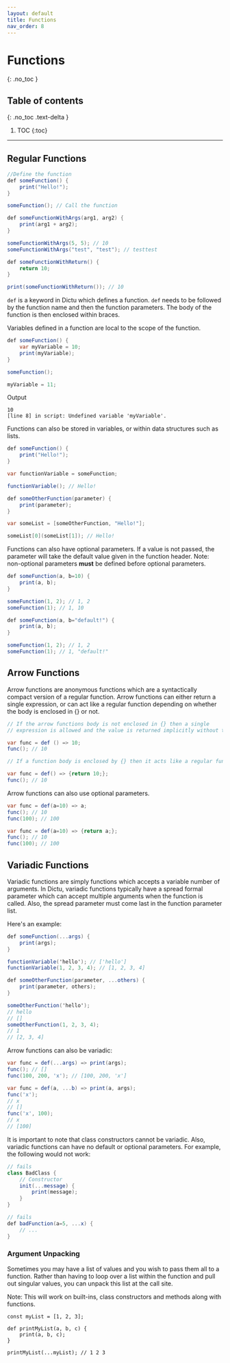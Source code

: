 ```yaml
---
layout: default
title: Functions
nav_order: 8
---
```


# Functions
{: .no_toc }

## Table of contents
{: .no_toc .text-delta }

1. TOC
{:toc}

---

## Regular Functions

```cs
//Define the function 
def someFunction() {
    print("Hello!");
}

someFunction(); // Call the function

def someFunctionWithArgs(arg1, arg2) {
    print(arg1 + arg2);
}

someFunctionWithArgs(5, 5); // 10
someFunctionWithArgs("test", "test"); // testtest

def someFunctionWithReturn() {
    return 10;
}

print(someFunctionWithReturn()); // 10
```

`def` is a keyword in Dictu which defines a function. `def` needs to be followed by the function name and then the function parameters. The body of the function is then enclosed within braces.

Variables defined in a function are local to the scope of the function.

```cs
def someFunction() {
    var myVariable = 10;
    print(myVariable);
}

someFunction();

myVariable = 11;
```
Output
```
10
[line 8] in script: Undefined variable 'myVariable'.
```

Functions can also be stored in variables, or within data structures such as lists.

```cs
def someFunction() {
    print("Hello!");
}

var functionVariable = someFunction;

functionVariable(); // Hello!

def someOtherFunction(parameter) {
    print(parameter);
}

var someList = [someOtherFunction, "Hello!"];

someList[0](someList[1]); // Hello!
```

Functions can also have optional parameters. If a value is not passed, the parameter will take the default value
given in the function header. Note: non-optional parameters **must** be defined before optional parameters.

```cs
def someFunction(a, b=10) {
    print(a, b);
}

someFunction(1, 2); // 1, 2
someFunction(1); // 1, 10

def someFunction(a, b="default!") {
    print(a, b);
}

someFunction(1, 2); // 1, 2
someFunction(1); // 1, "default!"
```

## Arrow Functions

Arrow functions are anonymous functions which are a syntactically compact version of a regular function.
Arrow functions can either return a single expression, or can act like a regular function depending
on whether the body is enclosed in {} or not.

```cs
// If the arrow functions body is not enclosed in {} then a single
// expression is allowed and the value is returned implicitly without the use of "return".

var func = def () => 10;
func(); // 10

// If a function body is enclosed by {} then it acts like a regular function.

var func = def() => {return 10;};
func(); // 10
```

Arrow functions can also use optional parameters.

```cs
var func = def(a=10) => a;
func(); // 10
func(100); // 100

var func = def(a=10) => {return a;};
func(); // 10
func(100); // 100
```

## Variadic Functions

Variadic functions are simply functions which accepts a variable number of arguments.
In Dictu, variadic functions typically have a spread formal parameter which can accept multiple arguments when the function is called.
Also, the spread parameter must come last in the function parameter list.

Here's an example:

```cs
def someFunction(...args) {
    print(args);
}

functionVariable('hello'); // ['hello']
functionVariable(1, 2, 3, 4); // [1, 2, 3, 4]

def someOtherFunction(parameter, ...others) {
    print(parameter, others);
}

someOtherFunction('hello'); 
// hello
// []
someOtherFunction(1, 2, 3, 4); 
// 1
// [2, 3, 4]
```

Arrow functions can also be variadic:

```cs
var func = def(...args) => print(args);
func(); // []
func(100, 200, 'x'); // [100, 200, 'x']

var func = def(a, ...b) => print(a, args);
func('x'); 
// x
// []
func('x', 100); 
// x
// [100]
```

It is important to note that class constructors cannot be variadic. Also, variadic functions can have no default or optional parameters.
For example, the following would not work:

```cs
// fails
class BadClass {
    // Constructor
    init(...message) {
        print(message);
    }
}

// fails
def badFunction(a=5, ...x) {
    // ...
}
```

### Argument Unpacking

Sometimes you may have a list of values and you wish to pass them all to a function. Rather than having 
to loop over a list within the function and pull out singular values, you can unpack this list at the call site.

Note: This will work on built-ins, class constructors and methods along with functions.

```
const myList = [1, 2, 3];

def printMyList(a, b, c) {
    print(a, b, c);
}

printMyList(...myList); // 1 2 3
```